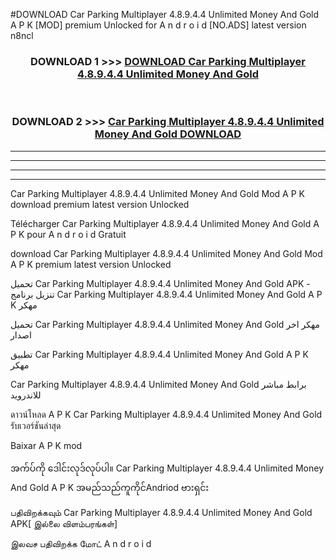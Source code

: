 #DOWNLOAD Car Parking Multiplayer 4.8.9.4.4  Unlimited Money And Gold A P K [MOD] premium Unlocked for A n d r o i d [NO.ADS] latest version n8ncl



<div align="center">

<h3>DOWNLOAD 1 >>> <a href="https://teeasianyam.web.app?sq=Car Parking Multiplayer 4.8.9.4.4  Unlimited Money And Gold">DOWNLOAD Car Parking Multiplayer 4.8.9.4.4  Unlimited Money And Gold </a></h3><br>

<h3>DOWNLOAD 2 >>> <a href="https://teeasianyam.web.app?sq=Car Parking Multiplayer 4.8.9.4.4  Unlimited Money And Gold ">Car Parking Multiplayer 4.8.9.4.4  Unlimited Money And Gold  DOWNLOAD </a></h3>

</div>


----------------------------------------------------------

----------------------------------------------------------

----------------------------------------------------------

----------------------------------------------------------


Car Parking Multiplayer 4.8.9.4.4  Unlimited Money And Gold  Mod A P K download premium latest version Unlocked

Télécharger Car Parking Multiplayer 4.8.9.4.4  Unlimited Money And Gold  A P K pour A n d r o i d Gratuit

download Car Parking Multiplayer 4.8.9.4.4  Unlimited Money And Gold  Mod A P K premium latest version Unlocked

تحميل Car Parking Multiplayer 4.8.9.4.4  Unlimited Money And Gold  APK - تنزيل برنامج Car Parking Multiplayer 4.8.9.4.4  Unlimited Money And Gold  A P K مهكر

تحميل Car Parking Multiplayer 4.8.9.4.4  Unlimited Money And Gold  مهكر اخر اصدار

تطبيق Car Parking Multiplayer 4.8.9.4.4  Unlimited Money And Gold  A P K مهكر

Car Parking Multiplayer 4.8.9.4.4  Unlimited Money And Gold  برابط مباشر للاندرويد

ดาวน์โหลด A P K Car Parking Multiplayer 4.8.9.4.4  Unlimited Money And Gold  รับเวอร์ชันล่าสุด

Baixar A P K mod

အက်ပ်ကို ဒေါင်းလုဒ်လုပ်ပါ။ Car Parking Multiplayer 4.8.9.4.4  Unlimited Money And Gold  A P K အမည်သည်ကူကိုင်Andriod ဗားရှင်း

பதிவிறக்கவும் Car Parking Multiplayer 4.8.9.4.4  Unlimited Money And Gold  APK[ இல்லை விளம்பரங்கள்] 
 
இலவச பதிவிறக்க மோட் A n d r o i d



